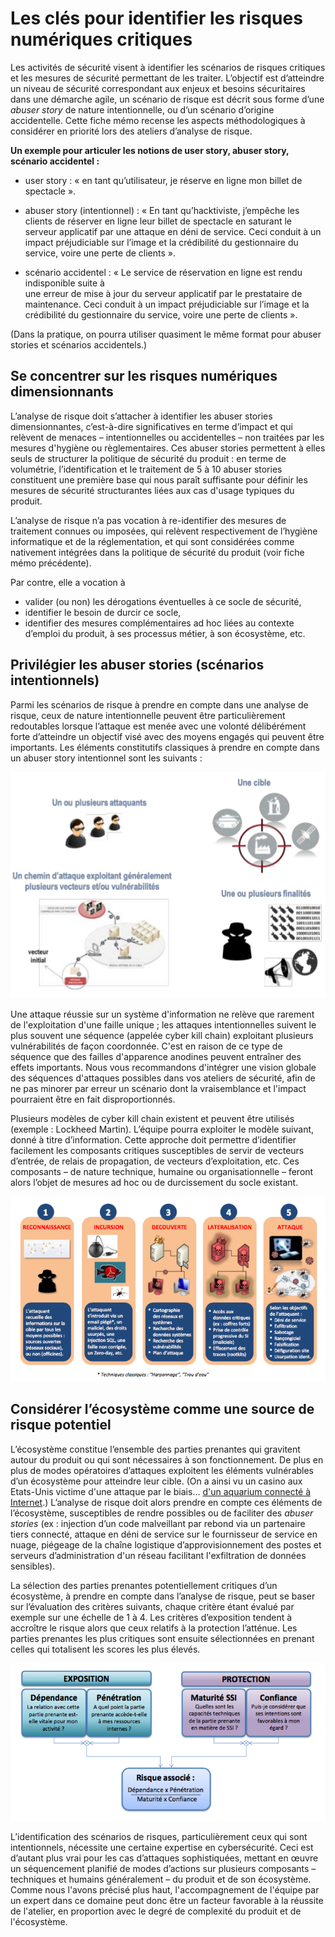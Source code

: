 # Les clés pour identifier les risques numériques critiques

Les activités de sécurité visent à identifier les scénarios de risques critiques et les mesures de sécurité permettant de les traiter. L’objectif est d’atteindre un niveau de sécurité correspondant aux enjeux et besoins sécuritaires dans une démarche agile, un scénario de risque est décrit sous forme d’une *abuser story* de nature intentionnelle, ou d’un scénario d’origine accidentelle. Cette fiche mémo recense les aspects méthodologiques à considérer en priorité lors des ateliers d’analyse de risque.

**Un exemple pour articuler les notions de user story, abuser story, scénario accidentel :**

* user story : « en tant qu’utilisateur, je réserve en ligne mon billet de spectacle ».

* abuser story \(intentionnel\) : « En tant qu’hacktiviste, j’empêche les clients de réserver en ligne leur billet de spectacle en saturant le serveur applicatif par une attaque en déni de service. Ceci conduit à un impact préjudiciable sur l’image et la crédibilité du gestionnaire du service, voire une perte de clients ».

* scénario accidentel : « Le service de réservation en ligne est rendu indisponible suite à  
  une erreur de mise à jour du serveur applicatif par le prestataire de maintenance. Ceci conduit à un impact préjudiciable sur l’image et la crédibilité du gestionnaire du service, voire une perte de clients ».

\(Dans la pratique, on pourra utiliser quasiment le même format pour abuser stories et scénarios accidentels.\)

## Se concentrer sur les risques numériques dimensionnants

L’analyse de risque doit s’attacher à identifier les abuser stories dimensionnantes, c’est-à-dire significatives en terme d’impact et qui relèvent de menaces – intentionnelles ou accidentelles – non traitées par les mesures d'hygiène ou règlementaires. Ces abuser stories permettent à elles seuls de structurer la politique de sécurité du produit : en terme de volumétrie, l’identification et le traitement de 5 à 10 abuser stories constituent une première base qui nous paraît suffisante pour définir les mesures de sécurité structurantes liées aux cas d'usage typiques du produit.

L’analyse de risque n’a pas vocation à re-identifier des mesures de traitement connues ou imposées, qui relèvent respectivement de l’hygiène informatique et de la réglementation, et qui sont considérées comme nativement intégrées dans la politique de sécurité du produit \(voir fiche mémo précédente\).

Par contre, elle a vocation à

* valider \(ou non\) les dérogations éventuelles à ce socle de sécurité,
* identifier le besoin de durcir ce socle,
* identifier des mesures complémentaires ad hoc liées au contexte d’emploi du produit, à ses processus métier, à son écosystème, etc.

## Privilégier les abuser stories \(scénarios intentionnels\)

Parmi les scénarios de risque à prendre en compte dans une analyse de risque, ceux de nature intentionnelle peuvent être particulièrement redoutables lorsque l’attaque est menée avec une volonté délibérément forte d’atteindre un objectif visé avec des moyens engagés qui peuvent être importants. Les éléments constitutifs classiques à prendre en compte dans un abuser story intentionnel sont les suivants :

![](assets/attaque.png)

Une attaque réussie sur un système d'information ne relève que rarement de l'exploitation d'une faille unique ; les attaques intentionnelles suivent le plus souvent une séquence \(appelée cyber kill chain\) exploitant plusieurs vulnérabilités de façon coordonnée. C'est en raison de ce type de séquence que des failles d'apparence anodines peuvent entraîner des effets importants. Nous vous recommandons d'intégrer une vision globale des séquences d'attaques possibles dans vos ateliers de sécurité, afin de ne pas minorer par erreur un scénario dont la vraisemblance et l'impact pourraient être en fait disproportionnés.

Plusieurs modèles de cyber kill chain existent et peuvent être utilisés \(exemple : Lockheed Martin\). L’équipe pourra exploiter le modèle suivant, donné à titre d’information. Cette approche doit permettre d’identifier facilement les composants critiques susceptibles de servir de vecteurs d’entrée, de relais de propagation, de vecteurs d’exploitation, etc. Ces composants – de nature technique, humaine ou organisationnelle – feront alors l’objet de mesures ad hoc ou de durcissement du socle existant.

![](assets/killchain.png)

## Considérer l’écosystème comme une source de risque potentiel

L’écosystème constitue l’ensemble des parties prenantes qui gravitent autour du produit ou qui sont nécessaires à son fonctionnement. De plus en plus de modes opératoires d’attaques exploitent les éléments vulnérables d’un écosystème pour atteindre leur cible. \(On a ainsi vu un casino aux Etats-Unis victime d'une attaque par le biais… [d'un aquarium connecté à Internet](https://www.washingtonpost.com/news/innovations/wp/2017/07/21/how-a-fish-tank-helped-hack-a-casino/).\) L’analyse de risque doit alors prendre en compte ces éléments de l’écosystème, susceptibles de rendre possibles ou de faciliter des _abuser stories_ \(ex : injection d’un code malveillant par rebond via un partenaire tiers connecté, attaque en déni de service sur le fournisseur de service en nuage, piégeage de la chaîne logistique d’approvisionnement des postes et serveurs d’administration d'un réseau facilitant l'exfiltration de données sensibles\).

La sélection des parties prenantes potentiellement critiques d’un écosystème, à prendre en compte dans l’analyse de risque, peut se baser sur l’évaluation des critères suivants, chaque critère étant évalué par exemple sur une échelle de 1 à 4. Les critères d’exposition tendent à accroître le risque alors que ceux relatifs à la protection l’atténue. Les parties prenantes les plus critiques sont ensuite sélectionnées en prenant celles qui totalisent les scores les plus élevés.

![](assets/ecosysteme.png)

L’identification des scénarios de risques, particulièrement ceux qui sont intentionnels, nécessite une certaine expertise en cybersécurité. Ceci est d’autant plus vrai pour les cas d’attaques sophistiquées, mettant en œuvre un séquencement planifié de modes d’actions sur plusieurs composants – techniques et humains généralement – du produit et de son écosystème. Comme nous l'avons précisé plus haut, l'accompagnement de l'équipe par un expert dans ce domaine peut donc être un facteur favorable à la réussite de l'atelier, en proportion avec le degré de complexité du produit et de l'écosystème.

